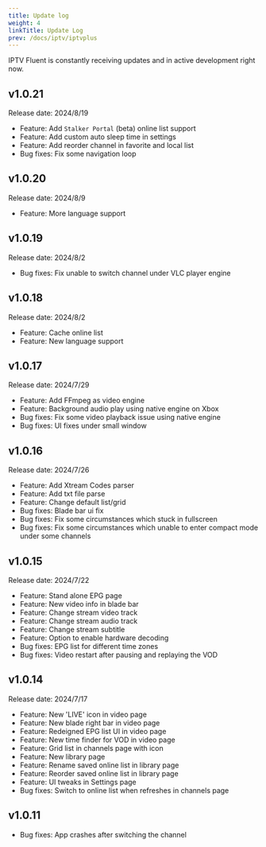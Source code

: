 ```yaml
---
title: Update log
weight: 4
linkTitle: Update Log
prev: /docs/iptv/iptvplus
---
```


IPTV Fluent is constantly receiving updates and in active development right now.

<!-- ## v1.0.22

Release date: TBD

- Feature: Remote support(Kiosk mode) -->

## v1.0.21

Release date: 2024/8/19

- Feature: Add `Stalker Portal` (beta) online list support
- Feature: Add custom auto sleep time in settings
- Feature: Add reorder channel in favorite and local list
- Bug fixes: Fix some navigation loop

## v1.0.20

Release date: 2024/8/9

- Feature: More language support

## v1.0.19

Release date: 2024/8/2

- Bug fixes: Fix unable to switch channel under VLC player engine

## v1.0.18

Release date: 2024/8/2

- Feature: Cache online list
- Feature: New language support

## v1.0.17

Release date: 2024/7/29

- Feature: Add FFmpeg as video engine
- Feature: Background audio play using native engine on Xbox
- Bug fixes: Fix some video playback issue using native engine
- Bug fixes: UI fixes under small window

## v1.0.16

Release date: 2024/7/26

- Feature: Add Xtream Codes parser
- Feature: Add txt file parse
- Feature: Change default list/grid
- Bug fixes: Blade bar ui fix
- Bug fixes: Fix some circumstances which stuck in fullscreen
- Bug fixes: Fix some circumstances which unable to enter compact mode under some channels

## v1.0.15

Release date: 2024/7/22

- Feature: Stand alone EPG page
- Feature: New video info in blade bar
- Feature: Change stream video track
- Feature: Change stream audio track
- Feature: Change stream subtitle
- Feature: Option to enable hardware decoding
- Bug fixes: EPG list for different time zones
- Bug fixes: Video restart after pausing and replaying the VOD

## v1.0.14

Release date: 2024/7/17

- Feature: New 'LIVE' icon in video page
- Feature: New blade right bar in video page
- Feature: Redeigned EPG list UI in video page
- Feature: New time finder for VOD in video page
- Feature: Grid list in channels page with icon
- Feature: New library page
- Feature: Rename saved online list in library page
- Feature: Reorder saved online list in library page
- Feature: UI tweaks in Settings page
- Bug fixes: Switch to online list when refreshes in channels page

## v1.0.11

- Bug fixes: App crashes after switching the channel

